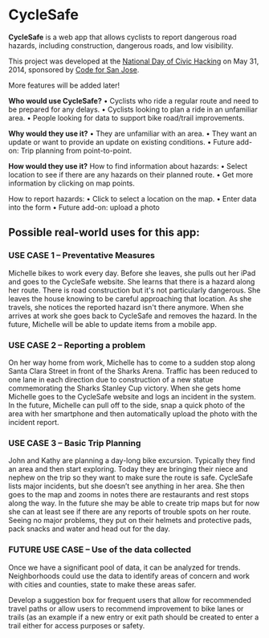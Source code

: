 <h1>CycleSafe</h1>

**CycleSafe** is a web app that allows cyclists to report dangerous road hazards, including construction, dangerous roads, and low visibility. 

This project was developed at the [National Day of Civic Hacking](http://hackforchange.org/about/) on May 31, 2014, sponsored by [Code for San Jose](https://github.com/codeforsanjose).

More features will be added later!

**Who would use CycleSafe?**
•	Cyclists who ride a regular route and need to be prepared for any delays.
•	Cyclists looking to plan a ride in an unfamiliar area.
•	People looking for data to support bike road/trail improvements.

**Why would they use it?**
•	They are unfamiliar with an area.
•	They want an update or want to provide an update on existing conditions.
•	Future add-on: Trip planning from point-to-point.

**How would they use it?**
How to find information about hazards:
•	Select location to see if there are any hazards on their planned route.
•	Get more information by clicking on map points.

How to report hazards:
•	Click to select a location on the map.
•	Enter data into the form
•	Future add-on: upload a photo

<h2>Possible real-world uses for this app:</h2>
<h3>USE CASE 1 – Preventative Measures</h3>
Michelle bikes to work every day. Before she leaves, she pulls out her iPad and goes to the CycleSafe website. She learns that there is a hazard along her route. There is road construction but it's not particularly dangerous. She leaves the house knowing to be careful approaching that location. As she travels, she notices the reported hazard isn't there anymore. When she arrives at work she goes back to CycleSafe and removes the hazard. In the future, Michelle will be able to update items from a mobile app.

<h3>USE CASE 2 – Reporting a problem</h3>
On her way home from work, Michelle has to come to a sudden stop along Santa Clara Street in front of the Sharks Arena. Traffic has been reduced to one lane in each direction due to construction of a new statue commemorating the Sharks Stanley Cup victory. When she gets home Michelle goes to the CycleSafe website and logs an incident in the system. In the future, Michelle can pull off to the side, snap a quick photo of the area with her smartphone and then automatically upload the photo with the incident report.

<h3>USE CASE 3 – Basic Trip Planning</h3>
John and Kathy are planning a day-long bike excursion. Typically they find an area and then start exploring. Today they are bringing their niece and nephew on the trip so they want to make sure the route is safe. CycleSafe lists major incidents, but she doesn’t see anything in her area. She then goes to the map and zooms in notes there are restaurants and rest stops along the way. In the future she may be able to create trip maps but for now she can at least see if there are any reports of trouble spots on her route. Seeing no major problems, they put on their helmets and protective pads, pack snacks and water and head out for the day.

<h3>FUTURE USE CASE – Use of the data collected</h3>
Once we have a significant pool of data, it can be analyzed for trends. Neighborhoods could use the data to identify areas of concern and work with cities and counties, state to make these areas safer.  

Develop a suggestion box for frequent users that allow for recommended travel paths or allow users to recommend improvement to bike lanes or trails (as an example if a new entry or exit path should be created to enter a trail either for access purposes or safety.


